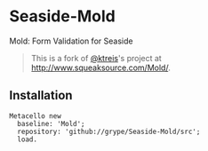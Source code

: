# Seaside-Mold

Mold: Form Validation for Seaside

> This is a fork of [@ktreis](https://github.com/ktreis)'s project at http://www.squeaksource.com/Mold/.

## Installation

```smalltalk
Metacello new 
  baseline: 'Mold';
  repository: 'github://grype/Seaside-Mold/src';
  load.
```
